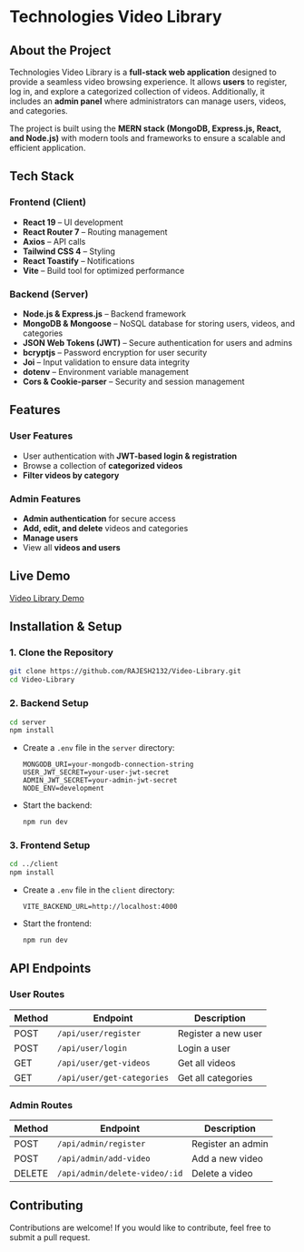 # Technologies Video Library

## About the Project

Technologies Video Library is a **full-stack web application** designed to provide a seamless video browsing experience. It allows **users** to register, log in, and explore a categorized collection of videos. Additionally, it includes an **admin panel** where administrators can manage users, videos, and categories.

The project is built using the **MERN stack (MongoDB, Express.js, React, and Node.js)** with modern tools and frameworks to ensure a scalable and efficient application.

## Tech Stack

### Frontend (Client)

- **React 19** – UI development
- **React Router 7** – Routing management
- **Axios** – API calls
- **Tailwind CSS 4** – Styling
- **React Toastify** – Notifications
- **Vite** – Build tool for optimized performance

### Backend (Server)

- **Node.js & Express.js** – Backend framework
- **MongoDB & Mongoose** – NoSQL database for storing users, videos, and categories
- **JSON Web Tokens (JWT)** – Secure authentication for users and admins
- **bcryptjs** – Password encryption for user security
- **Joi** – Input validation to ensure data integrity
- **dotenv** – Environment variable management
- **Cors & Cookie-parser** – Security and session management

## Features

### User Features

- User authentication with **JWT-based login & registration**
- Browse a collection of **categorized videos**
- **Filter videos by category**

### Admin Features

- **Admin authentication** for secure access
- **Add, edit, and delete** videos and categories
- **Manage users**
- View all **videos and users**

## Live Demo

[Video Library Demo](https://video-library-demo.netlify.app/)

## Installation & Setup

### 1. Clone the Repository

```sh
git clone https://github.com/RAJESH2132/Video-Library.git
cd Video-Library
```

### 2. Backend Setup

```sh
cd server
npm install
```

- Create a `.env` file in the `server` directory:
  ```
  MONGODB_URI=your-mongodb-connection-string
  USER_JWT_SECRET=your-user-jwt-secret
  ADMIN_JWT_SECRET=your-admin-jwt-secret
  NODE_ENV=development
  ```
- Start the backend:
  ```sh
  npm run dev
  ```

### 3. Frontend Setup

```sh
cd ../client
npm install
```

- Create a `.env` file in the `client` directory:
  ```
  VITE_BACKEND_URL=http://localhost:4000
  ```
- Start the frontend:
  ```sh
  npm run dev
  ```

## API Endpoints

### User Routes

| Method | Endpoint                   | Description         |
| ------ | -------------------------- | ------------------- |
| POST   | `/api/user/register`       | Register a new user |
| POST   | `/api/user/login`          | Login a user        |
| GET    | `/api/user/get-videos`     | Get all videos      |
| GET    | `/api/user/get-categories` | Get all categories  |

### Admin Routes

| Method | Endpoint                      | Description       |
| ------ | ----------------------------- | ----------------- |
| POST   | `/api/admin/register`         | Register an admin |
| POST   | `/api/admin/add-video`        | Add a new video   |
| DELETE | `/api/admin/delete-video/:id` | Delete a video    |

## Contributing

Contributions are welcome! If you would like to contribute, feel free to submit a pull request.
